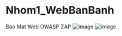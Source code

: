 # Nhom1_WebBanBanh
Bao Mat Web
OWASP ZAP
![image](https://user-images.githubusercontent.com/88930848/172565168-c41f3379-9678-4a04-a8e2-92786076bdc9.png)
![image](https://user-images.githubusercontent.com/88930848/173085770-702b139f-ee08-47d6-8dc8-73e7b1a8068d.png)


